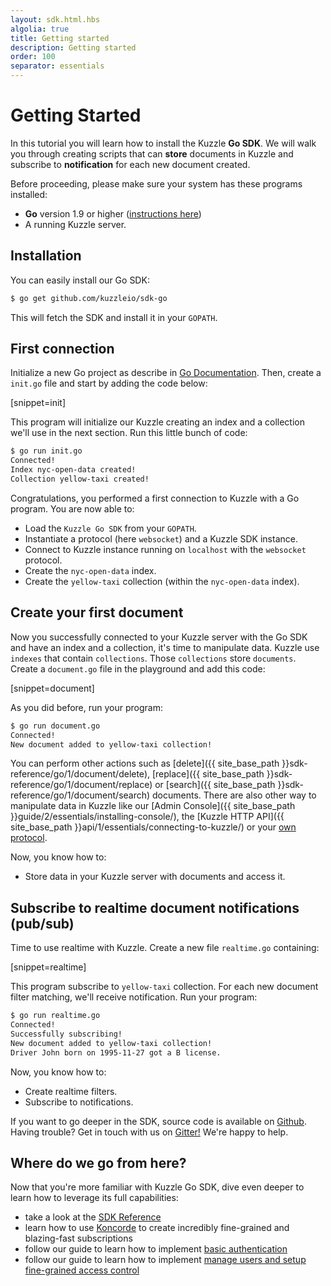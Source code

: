 ```yaml
---
layout: sdk.html.hbs
algolia: true
title: Getting started
description: Getting started
order: 100
separator: essentials
---
```


# Getting Started

In this tutorial you will learn how to install the Kuzzle **Go SDK**.
We will walk you through creating scripts that can **store** documents in Kuzzle and subscribe to **notification** for each new document created.

Before proceeding, please make sure your system has these programs installed:

* **Go** version 1.9 or higher (<a href="https://golang.org/doc/install">instructions here</a>)
* A running Kuzzle server.

## Installation

You can easily install our Go SDK:

```bash
$ go get github.com/kuzzleio/sdk-go
```

This will fetch the SDK and install it in your `GOPATH`.

## First connection

Initialize a new Go project as describe in [Go Documentation](https://golang.org/doc/code.html#Command).
Then, create a `init.go` file and start by adding the code below:

[snippet=init]

This program will initialize our Kuzzle creating an index and a collection
we'll use in the next section.
Run this little bunch of code:

```bash
$ go run init.go
Connected!
Index nyc-open-data created!
Collection yellow-taxi created!
```

Congratulations, you performed a first connection to Kuzzle with a Go program.
You are now able to:
* Load the `Kuzzle Go SDK` from your `GOPATH`.
* Instantiate a protocol (here `websocket`) and a Kuzzle SDK instance.
* Connect to Kuzzle instance running on `localhost` with the `websocket` protocol.
* Create the `nyc-open-data` index.
* Create the `yellow-taxi` collection (within the `nyc-open-data` index).

## Create your first document

Now you successfully connected to your Kuzzle server with the Go SDK and have an index and a collection, it's time to manipulate data. Kuzzle use `indexes` that contain `collections`.
Those `collections` store `documents`.
Create a `document.go` file in the playground and add this code:

[snippet=document]

As you did before, run your program:

```bash
$ go run document.go
Connected!
New document added to yellow-taxi collection!
```

You can perform other actions such as [delete]({{ site_base_path }}sdk-reference/go/1/document/delete),
[replace]({{ site_base_path }}sdk-reference/go/1/document/replace) or [search]({{ site_base_path }}sdk-reference/go/1/document/search) documents. There are also other way to manipulate data in Kuzzle
like our [Admin Console]({{ site_base_path }}guide/2/essentials/installing-console/), the [Kuzzle HTTP API]({{ site_base_path }}api/1/essentials/connecting-to-kuzzle/) or your [own protocol](protocols/1/essentials/getting-started/).

Now, you know how to:
* Store data in your Kuzzle server with documents and access it.

## Subscribe to realtime document notifications (pub/sub)

Time to use realtime with Kuzzle. Create a new file `realtime.go` containing:

[snippet=realtime]

This program subscribe to `yellow-taxi` collection. For each new document filter matching, we'll receive notification.
Run your program:

```bash
$ go run realtime.go
Connected!
Successfully subscribing!
New document added to yellow-taxi collection!
Driver John born on 1995-11-27 got a B license.
```

Now, you know how to:
* Create realtime filters.
* Subscribe to notifications.

<div class="alert alert-info">
If you want to go deeper in the SDK, source code is available on <a href="https://github.com/kuzzleio/sdk-go">Github</a>.
</div>

<div class="alert alert-info">
Having trouble? Get in touch with us on <a href="https://gitter.im/kuzzleio/kuzzle">Gitter!</a> We're happy to help.
</div>

## Where do we go from here?

Now that you're more familiar with Kuzzle Go SDK, dive even deeper to learn how to leverage its full capabilities:

* take a look at the <a href="{{ site_base_path }}sdk-reference/js/6">SDK Reference</a>
* learn how to use <a href="{{ site_base_path }}koncorde/1">Koncorde</a> to create incredibly fine-grained and blazing-fast subscriptions
* follow our guide to learn how to implement <a href="{{ site_base_path }}guide/1/essentials/user-authentication/#local-strategy">basic authentication</a>
* follow our guide to learn how to implement <a href="{{ site_base_path }}guide/1/essentials/security/">manage users and setup fine-grained access control</a>
